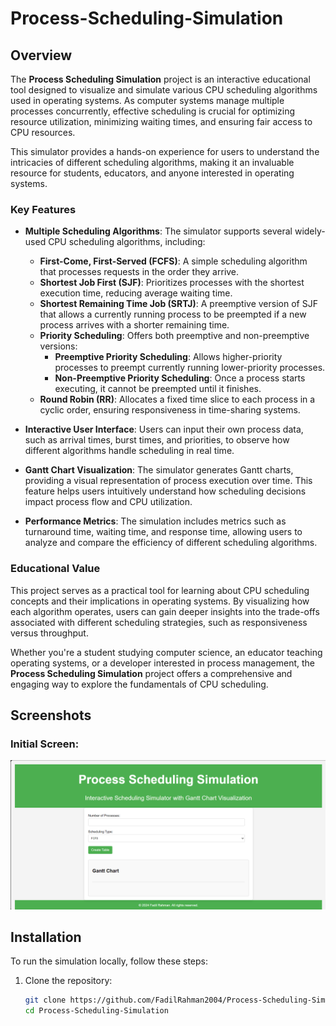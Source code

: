 # Process-Scheduling-Simulation

## Overview

The **Process Scheduling Simulation** project is an interactive educational tool designed to visualize and simulate various CPU scheduling algorithms used in operating systems. As computer systems manage multiple processes concurrently, effective scheduling is crucial for optimizing resource utilization, minimizing waiting times, and ensuring fair access to CPU resources.

This simulator provides a hands-on experience for users to understand the intricacies of different scheduling algorithms, making it an invaluable resource for students, educators, and anyone interested in operating systems. 

### Key Features

- **Multiple Scheduling Algorithms**: The simulator supports several widely-used CPU scheduling algorithms, including:
  - **First-Come, First-Served (FCFS)**: A simple scheduling algorithm that processes requests in the order they arrive.
  - **Shortest Job First (SJF)**: Prioritizes processes with the shortest execution time, reducing average waiting time.
  - **Shortest Remaining Time Job (SRTJ)**: A preemptive version of SJF that allows a currently running process to be preempted if a new process arrives with a shorter remaining time.
  - **Priority Scheduling**: Offers both preemptive and non-preemptive versions:
    - **Preemptive Priority Scheduling**: Allows higher-priority processes to preempt currently running lower-priority processes.
    - **Non-Preemptive Priority Scheduling**: Once a process starts executing, it cannot be preempted until it finishes.
  - **Round Robin (RR)**: Allocates a fixed time slice to each process in a cyclic order, ensuring responsiveness in time-sharing systems.
  

- **Interactive User Interface**: Users can input their own process data, such as arrival times, burst times, and priorities, to observe how different algorithms handle scheduling in real time.

- **Gantt Chart Visualization**: The simulator generates Gantt charts, providing a visual representation of process execution over time. This feature helps users intuitively understand how scheduling decisions impact process flow and CPU utilization.

- **Performance Metrics**: The simulation includes metrics such as turnaround time, waiting time, and response time, allowing users to analyze and compare the efficiency of different scheduling algorithms.

### Educational Value

This project serves as a practical tool for learning about CPU scheduling concepts and their implications in operating systems. By visualizing how each algorithm operates, users can gain deeper insights into the trade-offs associated with different scheduling strategies, such as responsiveness versus throughput.

Whether you're a student studying computer science, an educator teaching operating systems, or a developer interested in process management, the **Process Scheduling Simulation** project offers a comprehensive and engaging way to explore the fundamentals of CPU scheduling.

## Screenshots
### Initial Screen:
![Alt text](/Screenshots/1.PNG?raw=true "Initial Screen")


## Installation
To run the simulation locally, follow these steps:

1. Clone the repository:
   ```bash
   git clone https://github.com/FadilRahman2004/Process-Scheduling-Simulation.git
   cd Process-Scheduling-Simulation
